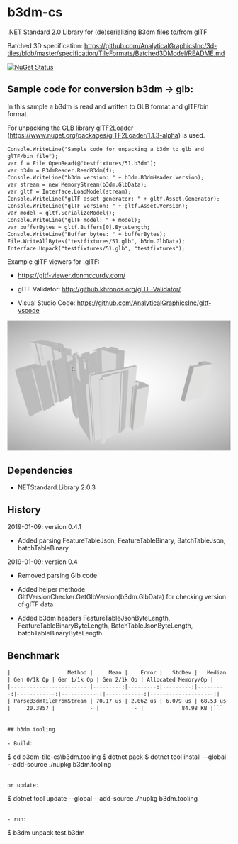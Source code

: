 # b3dm-cs

.NET Standard 2.0 Library for (de)serializing B3dm files to/from glTF

Batched 3D specification: https://github.com/AnalyticalGraphicsInc/3d-tiles/blob/master/specification/TileFormats/Batched3DModel/README.md

[![NuGet Status](http://img.shields.io/nuget/v/b3dm-tile.svg?style=flat)](https://www.nuget.org/packages/b3dm-tile/)

## Sample code for conversion b3dm -> glb:

In this sample a b3dm is read and written to GLB format and glTF/bin format. 

For unpacking the GLB library glTF2Loader (https://www.nuget.org/packages/glTF2Loader/1.1.3-alpha) is used.

```
Console.WriteLine("Sample code for unpacking a b3dm to glb and glTF/bin file");
var f = File.OpenRead(@"testfixtures/51.b3dm");
var b3dm = B3dmReader.ReadB3dm(f);
Console.WriteLine("b3dm version: " + b3dm.B3dmHeader.Version);
var stream = new MemoryStream(b3dm.GlbData);
var gltf = Interface.LoadModel(stream);
Console.WriteLine("glTF asset generator: " + gltf.Asset.Generator);
Console.WriteLine("glTF version: " + gltf.Asset.Version);
var model = gltf.SerializeModel();
Console.WriteLine("glTF model: " + model);
var bufferBytes = gltf.Buffers[0].ByteLength;
Console.WriteLine("Buffer bytes: " + bufferBytes);
File.WriteAllBytes("testfixtures/51.glb", b3dm.GlbData);
Interface.Unpack("testfixtures/51.glb", "testfixtures");
```

Example glTF viewers for .glTF: 

- https://gltf-viewer.donmccurdy.com/

- glTF Validator: http://github.khronos.org/glTF-Validator/

- Visual Studio Code: https://github.com/AnalyticalGraphicsInc/gltf-vscode

<img src="gltf.png"/>

## Dependencies

- NETStandard.Library 2.0.3

## History

2019-01-09: version 0.4.1

- Added parsing FeatureTableJson, FeatureTableBinary, BatchTableJson, batchTableBinary

2019-01-09: version 0.4

  - Removed parsing Glb code

  - Added helper methode GltfVersionChecker.GetGlbVersion(b3dm.GlbData) for checking version of glTF data

  - Added b3dm headers FeatureTableJsonByteLength, FeatureTableBinaryByteLength, BatchTableJsonByteLength, batchTableBinaryByteLength. 

## Benchmark

```
|                  Method |     Mean |    Error |   StdDev |   Median | Gen 0/1k Op | Gen 1/1k Op | Gen 2/1k Op | Allocated Memory/Op |
|------------------------ |---------:|---------:|---------:|---------:|------------:|------------:|------------:|--------------------:|
| ParseB3dmTileFromStream | 70.17 us | 2.062 us | 6.079 us | 68.53 us |     20.3857 |           - |           - |            84.98 KB |```


## b3dm tooling

- Build:

```
$ cd b3dm-tile-cs\b3dm.tooling
$ dotnet pack
$ dotnet tool install --global --add-source ./nupkg b3dm.tooling
```

or update:

```
$ dotnet tool update --global --add-source ./nupkg b3dm.tooling
```

- run:

```
$ b3dm unpack test.b3dm
```